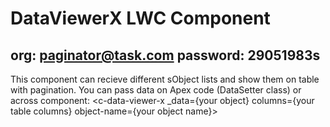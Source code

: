 # DataViewerX LWC Component

## org: paginator@task.com  password: 29051983s

This component can recieve different sObject lists and show them on table with pagination.
You can pass data on Apex code (DataSetter class) or across component:
<c-data-viewer-x _data={your object} columns={your table columns} object-name={your object name}>

